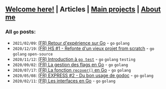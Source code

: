 ## [Welcome here!](/index.html) | Articles | [Main projects](/projects.html) | [About me](/about.html)

### All `go` posts:

- `2021/02/09`: [(FR) Retour d'expérience sur Go](../fr/2021/go.md) - `go` `golang`
- `2020/12/19`: [(FR) HS #1 - Refonte d'un vieux projet from scratch](../fr/2020/piggy.md) - `go` `golang` `open-source`
- `2020/11/12`: [(FR) Introduction à `go test`](../fr/2020/go_test.md) - `go` `golang` `testing`
- `2020/09/02`: [(FR) La gestion des flags en Go](../fr/2020/flag_go.md) - `go` `golang`
- `2020/07/17`: [(FR) La fonction `recover()` en Go](../fr/2020/golang_recover.md) - `go` `golang`
- `2020/05/08`: [(FR) EXPRESS #2 - Du bon usage de godoc](../fr/2020/express2_godoc.md) - `go` `golang`
- `2020/02/11`: [(FR) Les interfaces en Go](../fr/2020/interfaces_go.md) - `go` `golang`
